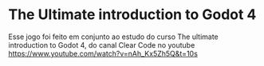 # The Ultimate introduction to Godot 4

Esse jogo foi feito em conjunto ao estudo do curso The ultimate introduction to Godot 4, do canal Clear Code no youtube https://www.youtube.com/watch?v=nAh_Kx5Zh5Q&t=10s
